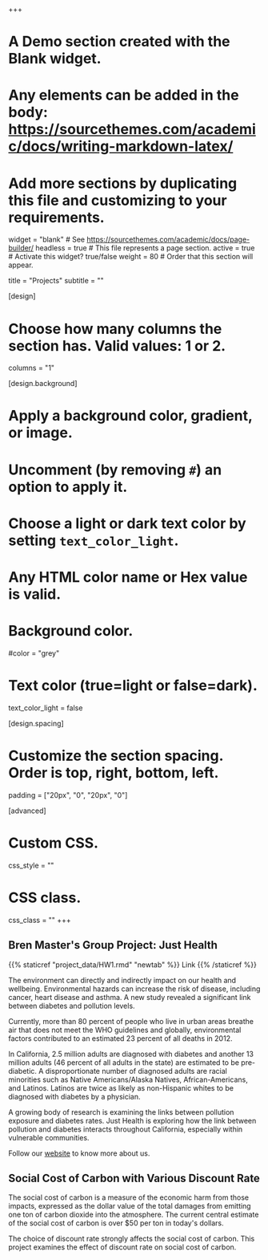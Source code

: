 +++
# A Demo section created with the Blank widget.
# Any elements can be added in the body: https://sourcethemes.com/academic/docs/writing-markdown-latex/
# Add more sections by duplicating this file and customizing to your requirements.

widget = "blank"  # See https://sourcethemes.com/academic/docs/page-builder/
headless = true  # This file represents a page section.
active = true  # Activate this widget? true/false
weight = 80  # Order that this section will appear.

title = "Projects"
subtitle = ""

[design]
  # Choose how many columns the section has. Valid values: 1 or 2.
  columns = "1"

[design.background]
  # Apply a background color, gradient, or image.
  #   Uncomment (by removing `#`) an option to apply it.
  #   Choose a light or dark text color by setting `text_color_light`.
  #   Any HTML color name or Hex value is valid.

  # Background color.
   #color = "grey"
   
  # Text color (true=light or false=dark).
  text_color_light = false

[design.spacing]
  # Customize the section spacing. Order is top, right, bottom, left.
  padding = ["20px", "0", "20px", "0"]

[advanced]
 # Custom CSS. 
 css_style = ""
 
 # CSS class.
 css_class = ""
+++

## Bren Master's Group Project: Just Health ##
{{% staticref "project_data/HW1.rmd" "newtab" %}} Link {{% /staticref %}}

The environment can directly and indirectly impact on our health and wellbeing. Environmental hazards can increase the risk of disease, including cancer, heart disease and asthma. A new study revealed a significant link between diabetes and pollution levels. 

Currently, more than 80 percent of people who live in urban areas breathe air that does not meet the WHO guidelines and globally, environmental factors contributed to an estimated 23 percent of all deaths in 2012.

In California, 2.5 million adults are diagnosed with diabetes and another 13 million adults (46 percent of all adults in the state) are estimated to be pre-diabetic. A disproportionate number of diagnosed adults are racial minorities such as Native Americans/Alaska Natives, African-Americans, and Latinos.  Latinos are twice as likely as non-Hispanic whites to be diagnosed with diabetes by a physician. 

A growing body of research is examining the links between pollution exposure and diabetes rates. Just Health is exploring how the link between pollution and diabetes interacts throughout California, especially within vulnerable communities.  

Follow our [website](https://www.brenjusthealth.com/) to know more about us.

## Social Cost of Carbon with Various Discount Rate ##
The social cost of carbon is a measure of the economic harm from those impacts, expressed as the dollar value of the total damages from emitting one ton of carbon dioxide into the atmosphere. The current central estimate of the social cost of carbon is over $50 per ton in today's dollars. 

The choice of discount rate strongly affects the social cost of carbon. This project examines the effect of discount rate on social cost of carbon.



